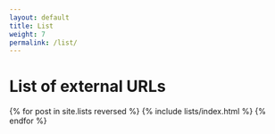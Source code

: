 ```yaml
---
layout: default
title: List
weight: 7
permalink: /list/
---
```

# **List of external URLs**

{% for post in site.lists reversed %}
  {% include lists/index.html %}
{% endfor %}
